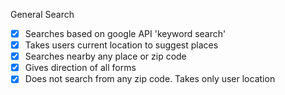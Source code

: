 General Search
- [x] Searches based on google API 'keyword search'
- [x] Takes users current location to suggest places
- [x] Searches nearby any place or zip code
- [x] Gives direction of all forms
- [x] Does not search from any zip code. Takes only user location
